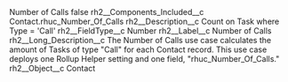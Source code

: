 <?xml version="1.0" encoding="UTF-8"?>
<CustomMetadata xmlns="http://soap.sforce.com/2006/04/metadata" xmlns:xsi="http://www.w3.org/2001/XMLSchema-instance" xmlns:xsd="http://www.w3.org/2001/XMLSchema">
    <label>Number of Calls</label>
    <protected>false</protected>
    <values>
        <field>rh2__Components_Included__c</field>
        <value xsi:type="xsd:string">Contact.rhuc_Number_Of_Calls</value>
    </values>
    <values>
        <field>rh2__Description__c</field>
        <value xsi:type="xsd:string">Count on Task where Type = &apos;Call&apos;</value>
    </values>
    <values>
        <field>rh2__FieldType__c</field>
        <value xsi:type="xsd:string">Number</value>
    </values>
    <values>
        <field>rh2__Label__c</field>
        <value xsi:type="xsd:string">Number of Calls</value>
    </values>
    <values>
        <field>rh2__Long_Description__c</field>
        <value xsi:type="xsd:string">The Number of Calls use case calculates the amount of Tasks of type &quot;Call&quot; for each Contact record. This use case deploys one Rollup Helper setting and one field, &quot;rhuc_Number_Of_Calls.&quot;</value>
    </values>
    <values>
        <field>rh2__Object__c</field>
        <value xsi:type="xsd:string">Contact</value>
    </values>
</CustomMetadata>
